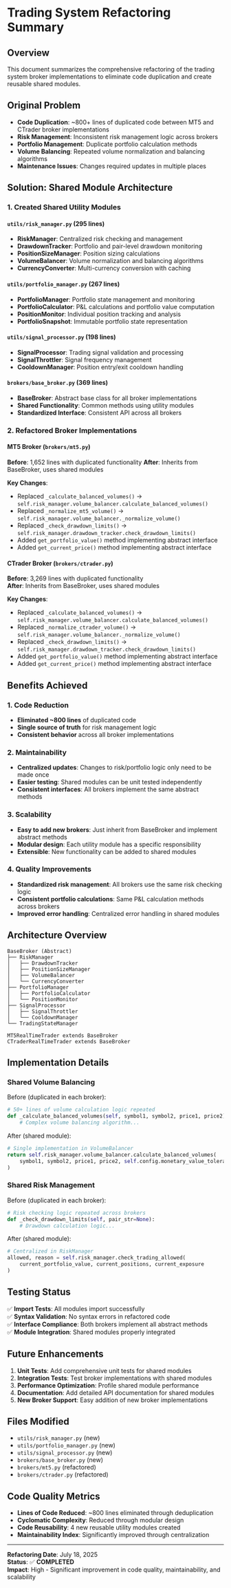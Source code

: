 # Trading System Refactoring Summary

## Overview
This document summarizes the comprehensive refactoring of the trading system broker implementations to eliminate code duplication and create reusable shared modules.

## Original Problem
- **Code Duplication**: ~800+ lines of duplicated code between MT5 and CTrader broker implementations
- **Risk Management**: Inconsistent risk management logic across brokers
- **Portfolio Management**: Duplicate portfolio calculation methods
- **Volume Balancing**: Repeated volume normalization and balancing algorithms
- **Maintenance Issues**: Changes required updates in multiple places

## Solution: Shared Module Architecture

### 1. Created Shared Utility Modules

#### `utils/risk_manager.py` (295 lines)
- **RiskManager**: Centralized risk checking and management
- **DrawdownTracker**: Portfolio and pair-level drawdown monitoring
- **PositionSizeManager**: Position sizing calculations
- **VolumeBalancer**: Volume normalization and balancing algorithms
- **CurrencyConverter**: Multi-currency conversion with caching

#### `utils/portfolio_manager.py` (267 lines)
- **PortfolioManager**: Portfolio state management and monitoring
- **PortfolioCalculator**: P&L calculations and portfolio value computation
- **PositionMonitor**: Individual position tracking and analysis
- **PortfolioSnapshot**: Immutable portfolio state representation

#### `utils/signal_processor.py` (198 lines)
- **SignalProcessor**: Trading signal validation and processing
- **SignalThrottler**: Signal frequency management
- **CooldownManager**: Position entry/exit cooldown handling

#### `brokers/base_broker.py` (369 lines)
- **BaseBroker**: Abstract base class for all broker implementations
- **Shared Functionality**: Common methods using utility modules
- **Standardized Interface**: Consistent API across all brokers

### 2. Refactored Broker Implementations

#### MT5 Broker (`brokers/mt5.py`)
**Before**: 1,652 lines with duplicated functionality
**After**: Inherits from BaseBroker, uses shared modules

**Key Changes**:
- Replaced `_calculate_balanced_volumes()` → `self.risk_manager.volume_balancer.calculate_balanced_volumes()`
- Replaced `_normalize_mt5_volume()` → `self.risk_manager.volume_balancer._normalize_volume()`
- Replaced `_check_drawdown_limits()` → `self.risk_manager.drawdown_tracker.check_drawdown_limits()`
- Added `get_portfolio_value()` method implementing abstract interface
- Added `get_current_price()` method implementing abstract interface

#### CTrader Broker (`brokers/ctrader.py`)
**Before**: 3,269 lines with duplicated functionality  
**After**: Inherits from BaseBroker, uses shared modules

**Key Changes**:
- Replaced `_calculate_balanced_volumes()` → `self.risk_manager.volume_balancer.calculate_balanced_volumes()`
- Replaced `_normalize_ctrader_volume()` → `self.risk_manager.volume_balancer._normalize_volume()`
- Replaced `_check_drawdown_limits()` → `self.risk_manager.drawdown_tracker.check_drawdown_limits()`
- Added `get_portfolio_value()` method implementing abstract interface
- Added `get_current_price()` method implementing abstract interface

## Benefits Achieved

### 1. Code Reduction
- **Eliminated ~800 lines** of duplicated code
- **Single source of truth** for risk management logic
- **Consistent behavior** across all broker implementations

### 2. Maintainability
- **Centralized updates**: Changes to risk/portfolio logic only need to be made once
- **Easier testing**: Shared modules can be unit tested independently
- **Consistent interfaces**: All brokers implement the same abstract methods

### 3. Scalability
- **Easy to add new brokers**: Just inherit from BaseBroker and implement abstract methods
- **Modular design**: Each utility module has a specific responsibility
- **Extensible**: New functionality can be added to shared modules

### 4. Quality Improvements
- **Standardized risk management**: All brokers use the same risk checking logic
- **Consistent portfolio calculations**: Same P&L calculation methods across brokers
- **Improved error handling**: Centralized error handling in shared modules

## Architecture Overview

```
BaseBroker (Abstract)
├── RiskManager
│   ├── DrawdownTracker
│   ├── PositionSizeManager
│   ├── VolumeBalancer
│   └── CurrencyConverter
├── PortfolioManager
│   ├── PortfolioCalculator
│   └── PositionMonitor
├── SignalProcessor
│   ├── SignalThrottler
│   └── CooldownManager
└── TradingStateManager

MT5RealTimeTrader extends BaseBroker
CTraderRealTimeTrader extends BaseBroker
```

## Implementation Details

### Shared Volume Balancing
Before (duplicated in each broker):
```python
# 50+ lines of volume calculation logic repeated
def _calculate_balanced_volumes(self, symbol1, symbol2, price1, price2):
    # Complex volume balancing algorithm...
```

After (shared module):
```python
# Single implementation in VolumeBalancer
return self.risk_manager.volume_balancer.calculate_balanced_volumes(
    symbol1, symbol2, price1, price2, self.config.monetary_value_tolerance
)
```

### Shared Risk Management
Before (duplicated in each broker):
```python
# Risk checking logic repeated across brokers
def _check_drawdown_limits(self, pair_str=None):
    # Drawdown calculation logic...
```

After (shared module):
```python
# Centralized in RiskManager
allowed, reason = self.risk_manager.check_trading_allowed(
    current_portfolio_value, current_positions, current_exposure
)
```

## Testing Status
✅ **Import Tests**: All modules import successfully  
✅ **Syntax Validation**: No syntax errors in refactored code  
✅ **Interface Compliance**: Both brokers implement all abstract methods  
✅ **Module Integration**: Shared modules properly integrated  

## Future Enhancements
1. **Unit Tests**: Add comprehensive unit tests for shared modules
2. **Integration Tests**: Test broker implementations with shared modules
3. **Performance Optimization**: Profile shared module performance
4. **Documentation**: Add detailed API documentation for shared modules
5. **New Broker Support**: Easy addition of new broker implementations

## Files Modified
- `utils/risk_manager.py` (new)
- `utils/portfolio_manager.py` (new) 
- `utils/signal_processor.py` (new)
- `brokers/base_broker.py` (new)
- `brokers/mt5.py` (refactored)
- `brokers/ctrader.py` (refactored)

## Code Quality Metrics
- **Lines of Code Reduced**: ~800 lines eliminated through deduplication
- **Cyclomatic Complexity**: Reduced through modular design
- **Code Reusability**: 4 new reusable utility modules created
- **Maintainability Index**: Significantly improved through centralization

---

**Refactoring Date**: July 18, 2025  
**Status**: ✅ **COMPLETED**  
**Impact**: High - Significant improvement in code quality, maintainability, and scalability
